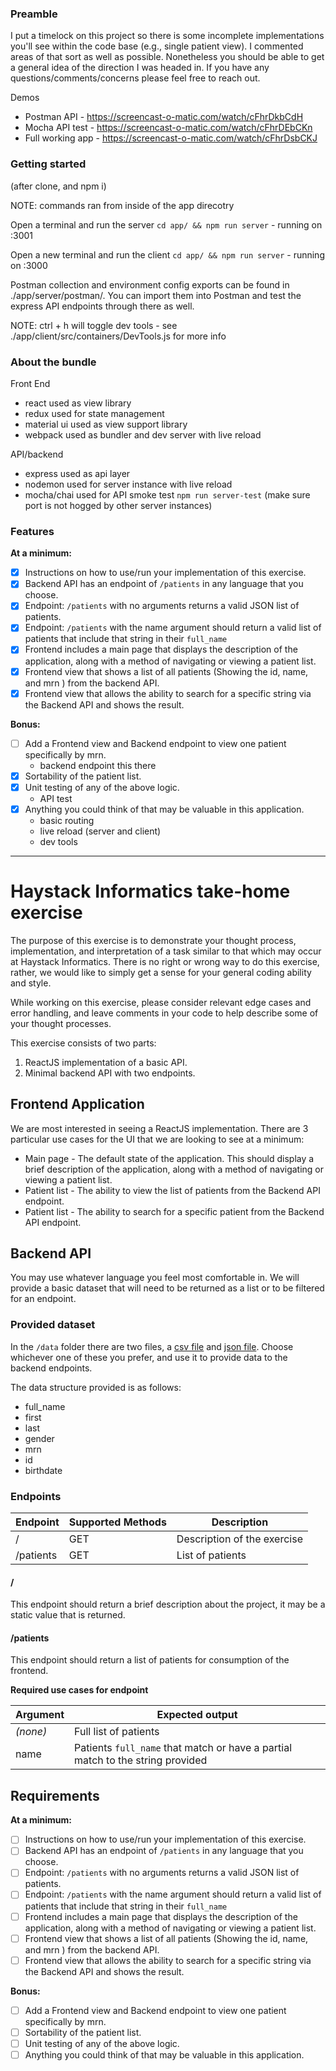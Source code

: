 ### Preamble
I put a timelock on this project so there is some incomplete implementations you'll see within the code base (e.g., single patient view). I commented areas of that sort as well as possible. Nonetheless you should be able to get a general idea of the direction I was headed in. If you have any questions/comments/concerns please feel free to reach out.

Demos
* Postman API - https://screencast-o-matic.com/watch/cFhrDkbCdH
* Mocha API test - https://screencast-o-matic.com/watch/cFhrDEbCKn
* Full working app - https://screencast-o-matic.com/watch/cFhrDsbCKJ

### Getting started
(after clone, and npm i)

NOTE: commands ran from inside of the app direcotry

Open a terminal and run the server ```cd app/ && npm run server``` - running on :3001

Open a new terminal and run the client ```cd app/ && npm run server``` - running on :3000

Postman collection and environment config exports can be found in ./app/server/postman/. You can import them into Postman and test the express API endpoints through there as well.

NOTE: ctrl + h will toggle dev tools - see ./app/client/src/containers/DevTools.js for more info

### About the bundle

Front End
* react used as view library
* redux used for state management
* material ui used as view support library
* webpack used as bundler and dev server with live reload

API/backend
* express used as api layer
* nodemon used for server instance with live reload
* mocha/chai used for API smoke test ```npm run server-test``` (make sure port is not hogged by other server instances)

### Features
**At a minimum:**
- [x] Instructions on how to use/run your implementation of this exercise.
- [x] Backend API has an endpoint of `/patients` in any language that you choose.
- [x] Endpoint: `/patients` with no arguments returns a valid JSON list of patients.
- [x] Endpoint: `/patients` with the name argument should return a valid list of patients that include that string in their `full_name`
- [x] Frontend includes a main page that displays the description of the application, along with a method of navigating or viewing a patient list.
- [x] Frontend view that shows a list of all patients (Showing the id, name, and mrn ) from the backend API.
- [x] Frontend view that allows the ability to search for a specific string via the Backend API and shows the result.

**Bonus:**
- [ ] Add a Frontend view and Backend endpoint to view one patient specifically by mrn.
  - backend endpoint this there
- [X] Sortability of the patient list.
- [X] Unit testing of any of the above logic.
  - API test
- [X] Anything you could think of that may be valuable in this application.
  - basic routing
  - live reload (server and client)
  - dev tools
***

# Haystack Informatics take-home exercise
The purpose of this exercise is to demonstrate your thought process, implementation, and interpretation of a task similar to that which may occur at Haystack Informatics.  There is no right or wrong way to do this exercise, rather, we would like to simply get a sense for your general coding ability and style.  


While working on this exercise, please consider relevant edge cases and error handling, and leave comments in your code to help describe some of your thought processes.


This exercise consists of two parts:
1. ReactJS implementation of a basic API.
2. Minimal backend API with two endpoints.


## Frontend Application
We are most interested in seeing a ReactJS implementation.  There are 3 particular use cases for the UI that we are looking to see at a minimum:
- Main page - The default state of the application. This should display a brief description of the application, along with a method of navigating or viewing a patient list.
- Patient list - The ability to view the list of patients from the Backend API endpoint.
- Patient list - The ability to search for a specific patient from the Backend API endpoint.


## Backend API
You may use whatever language you feel most comfortable in.  We will provide a basic dataset that will need to be returned as a list or to be filtered for an endpoint.


### Provided dataset
In the `/data` folder there are two files, a [csv file](data/patients.csv) and [json file](data/patients.json).  Choose whichever one of these you prefer, and use it to provide data to the backend endpoints.

The data structure provided is as follows:
- full_name
- first
- last
- gender
- mrn
- id
- birthdate


### Endpoints

| Endpoint | Supported Methods | Description |
| -------- | ----------------- | ----------- |
| /        | GET | Description of the exercise |
| /patients| GET | List of patients          |


#### /
This endpoint should return a brief description about the project, it may be a static value that is returned.


#### /patients
This endpoint should return a list of patients for consumption of the frontend.


**Required use cases for endpoint**


| Argument | Expected output |
| --------- | --------------- |
| _(none)_ | Full list of patients |
| name | Patients `full_name` that match or have a partial match to the string provided |


## Requirements
**At a minimum:**
- [ ] Instructions on how to use/run your implementation of this exercise.
- [ ] Backend API has an endpoint of `/patients` in any language that you choose.
- [ ] Endpoint: `/patients` with no arguments returns a valid JSON list of patients.
- [ ] Endpoint: `/patients` with the name argument should return a valid list of patients that include that string in their `full_name`
- [ ] Frontend includes a main page that displays the description of the application, along with a method of navigating or viewing a patient list.
- [ ] Frontend view that shows a list of all patients (Showing the id, name, and mrn ) from the backend API.
- [ ] Frontend view that allows the ability to search for a specific string via the Backend API and shows the result.

**Bonus:**
- [ ] Add a Frontend view and Backend endpoint to view one patient specifically by mrn.
- [ ] Sortability of the patient list.
- [ ] Unit testing of any of the above logic.
- [ ] Anything you could think of that may be valuable in this application.
